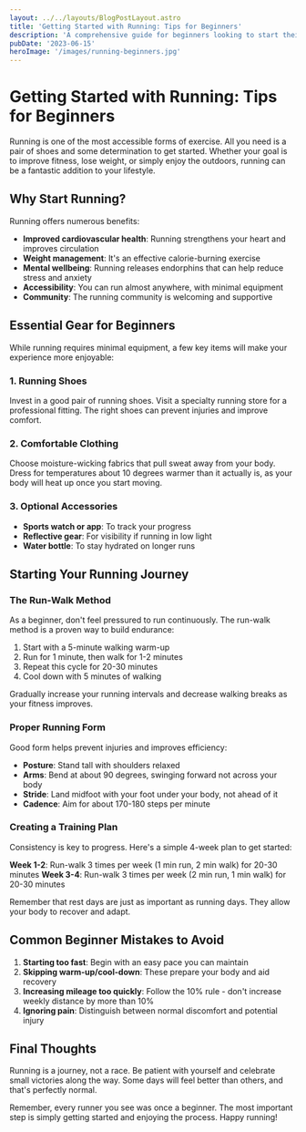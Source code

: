 ```yaml
---
layout: ../../layouts/BlogPostLayout.astro
title: 'Getting Started with Running: Tips for Beginners'
description: 'A comprehensive guide for beginners looking to start their running journey with tips on gear, form, and training.'
pubDate: '2023-06-15'
heroImage: '/images/running-beginners.jpg'
---
```


# Getting Started with Running: Tips for Beginners

Running is one of the most accessible forms of exercise. All you need is a pair of shoes and some determination to get started. Whether your goal is to improve fitness, lose weight, or simply enjoy the outdoors, running can be a fantastic addition to your lifestyle.

## Why Start Running?

Running offers numerous benefits:

- **Improved cardiovascular health**: Running strengthens your heart and improves circulation
- **Weight management**: It's an effective calorie-burning exercise
- **Mental wellbeing**: Running releases endorphins that can help reduce stress and anxiety
- **Accessibility**: You can run almost anywhere, with minimal equipment
- **Community**: The running community is welcoming and supportive

## Essential Gear for Beginners

While running requires minimal equipment, a few key items will make your experience more enjoyable:

### 1. Running Shoes

Invest in a good pair of running shoes. Visit a specialty running store for a professional fitting. The right shoes can prevent injuries and improve comfort.

### 2. Comfortable Clothing

Choose moisture-wicking fabrics that pull sweat away from your body. Dress for temperatures about 10 degrees warmer than it actually is, as your body will heat up once you start moving.

### 3. Optional Accessories

- **Sports watch or app**: To track your progress
- **Reflective gear**: For visibility if running in low light
- **Water bottle**: To stay hydrated on longer runs

## Starting Your Running Journey

### The Run-Walk Method

As a beginner, don't feel pressured to run continuously. The run-walk method is a proven way to build endurance:

1. Start with a 5-minute walking warm-up
2. Run for 1 minute, then walk for 1-2 minutes
3. Repeat this cycle for 20-30 minutes
4. Cool down with 5 minutes of walking

Gradually increase your running intervals and decrease walking breaks as your fitness improves.

### Proper Running Form

Good form helps prevent injuries and improves efficiency:

- **Posture**: Stand tall with shoulders relaxed
- **Arms**: Bend at about 90 degrees, swinging forward not across your body
- **Stride**: Land midfoot with your foot under your body, not ahead of it
- **Cadence**: Aim for about 170-180 steps per minute

### Creating a Training Plan

Consistency is key to progress. Here's a simple 4-week plan to get started:

**Week 1-2**: Run-walk 3 times per week (1 min run, 2 min walk) for 20-30 minutes
**Week 3-4**: Run-walk 3 times per week (2 min run, 1 min walk) for 20-30 minutes

Remember that rest days are just as important as running days. They allow your body to recover and adapt.

## Common Beginner Mistakes to Avoid

1. **Starting too fast**: Begin with an easy pace you can maintain
2. **Skipping warm-up/cool-down**: These prepare your body and aid recovery
3. **Increasing mileage too quickly**: Follow the 10% rule - don't increase weekly distance by more than 10%
4. **Ignoring pain**: Distinguish between normal discomfort and potential injury

## Final Thoughts

Running is a journey, not a race. Be patient with yourself and celebrate small victories along the way. Some days will feel better than others, and that's perfectly normal.

Remember, every runner you see was once a beginner. The most important step is simply getting started and enjoying the process. Happy running!